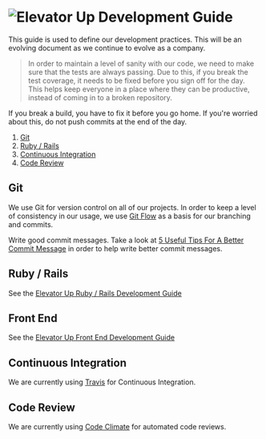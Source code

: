 # ![Elevator Up](http://elevatorup.com/img/eulogo-87259dc5.png) Development Guide
This guide is used to define our development practices. This will be an evolving document as we continue to evolve as a company.

> In order to maintain a level of sanity with our code, we need to make sure that the tests are always passing. Due to this, if you break the test coverage, it needs to be fixed before you sign off for the day. This helps keep everyone in a place where they can be productive, instead of coming in to a broken repository.

If you break a build, you have to fix it before you go home. If you're worried about this, do not push commits at the end of the day.

1. [Git](#git)
2. [Ruby / Rails](#ruby-rails)
3. [Continuous Integration](#continuous-integration)
4. [Code Review](#code-review)

## Git
We use Git for version control on all of our projects. In order to keep a level of consistency in our usage, we use [Git Flow](https://www.youtube.com/watch?v=xvgCvT9xX7A) as a basis for our branching and commits.

Write good commit messages. Take a look at [5 Useful Tips For A Better Commit Message](https://robots.thoughtbot.com/5-useful-tips-for-a-better-commit-message) in order to help write better commit messages.

## Ruby / Rails
See the [Elevator Up Ruby / Rails Development Guide](ruby_rails.md)

## Front End
See the [Elevator Up Front End Development Guide](front_end.md)

## Continuous Integration
We are currently using [Travis](https://travis-ci.com/) for Continuous Integration.

## Code Review
We are currently using [Code Climate](https://codeclimate.com) for automated code reviews.
